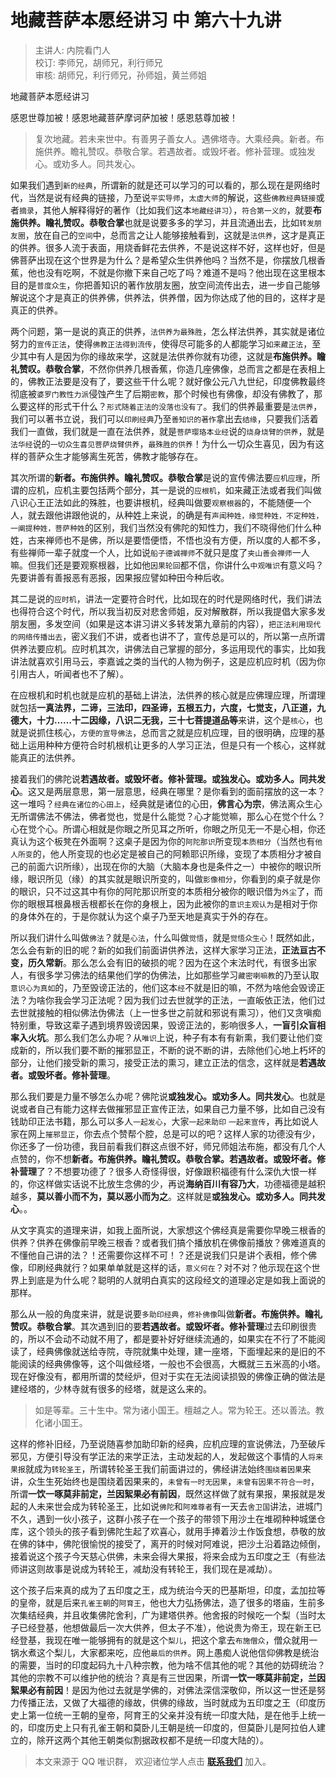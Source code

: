 # 地藏菩萨本愿经讲习 中 第六十九讲

> 主讲人: 内院看门人 <br />
> 校订: 李师兄，胡师兄，利行师兄 <br />
> 审核: 胡师兄，利行师兄，孙师姐，黄兰师姐 <br />

地藏菩萨本愿经讲习

感恩世尊加被！感恩地藏菩萨摩诃萨加被！感恩慈尊加被！

> 复次地藏。若未来世中。有善男子善女人。遇佛塔寺。大乘经典。新者。布施供养。瞻礼赞叹。恭敬合掌。若遇故者。或毁坏者。修补营理。或独发心。或劝多人。同共发心。

如果我们遇到`新的经典`，所谓新的就是还可以学习的可以看的，那么现在是网络时代，当然是说有经典的链接，乃至说`平实导师`，`太虚大师`的解说，这些`佛教经典链接`或者`摘录`，其他人解释得好的著作（比如我们这本`地藏经讲习`），`符合第一义的`，就要**布施供养。瞻礼赞叹。恭敬合掌**也就是说要多多的学习，并且流通出去，比如`转发朋友圈`，放在自己的`空间`中，总而言之让人能够接触看到，这就是`法供养`，这才是真正的供养。很多人流于表面，用烧香鲜花去供养，不是说这样不好，这样也好，但是佛菩萨出现在这个世界是为什么？是希望众生供养他吗？当然不是，你摆放几根香蕉，他也没有吃啊，不就是你撤下来自己吃了吗？难道不是吗？他出现在这里根本目的是`普度众生`，你把善知识的著作放朋友圈，放空间流传出去，进一步自己能够解说这个才是真正的供养佛，供养法，供养僧，因为你达成了他的目的，这样才是真正的供养。

两个问题，第一是说的真正的供养，`法供养为最殊胜`，怎么样法供养，其实就是诸位努力的`宣传正法`，使得`佛教正法得到流传`，使得尽可能多的人都能学习`如来藏正法`，至少其中有人是因为你的缘故来学，这就是法供养你就有功德，这就是**布施供养。瞻礼赞叹。恭敬合掌**，不然你供养几根香蕉，你造几座佛像，总而言之都是在表相上的，佛教正法要是没有了，要这些干什么呢？就好像公元八九世纪，印度佛教最终彻底被`婆罗门教性力派`侵蚀产生了后期`密教`，那个时候也有佛像，却没有佛教了，那么要这样的形式干什么？`形式随着正法的没落也没有了`。我们的供养最重要是`法供养`，我们可以著书立说，我们可以`印刷经典`乃至`善知识的著作`拿出去`结缘`，只要我们活着我们一直做，我们就是一直在法供养，就是`菩萨璎珞本业经`说的`烧身烧臂的供养`，就是`法华经`说的`一切众生喜见菩萨烧臂供养`，`最殊胜的供养`！为什么一切众生喜见，因为有这样的菩萨众生才能够离生死苦，佛教才能够存在。

其次所谓的**新者。布施供养。瞻礼赞叹。恭敬合掌**是说的宣传佛法要`应机应理`，所谓的应机，应机主要包括两个部分，其一是说的`应根机`，如来藏正法或者我们叫做八识心王正法如此的殊胜，也要讲根机，经典叫做要`观察根器`的，不能随便一个人，就去跟他讲跟他说的，从种姓上来说，的确是有`声闻种姓，缘觉种姓，不定种姓，一阐提种姓，菩萨种姓`的区别，我们当然没有佛陀的知性力，我们不晓得他们什么种姓，古来禅师也不是佛，所以是要悟便悟，不悟也没有方便，所以度的人都不多，有些禅师一辈子就度一个人，比如说`船子德诚禅师`不就只是度了`夹山善会禅师`一人嘛。但我们还是要观察根器，比如他`因果轮回`都不信，你讲什么`中观唯识`有意义吗？先要讲善有善报恶有恶报，因果报应譬如种田今种后收。

其二是说的`应时机`，讲法一定要符合时代，比如现在的时代是网络时代，我们讲法也得符合这个时代，所以我当初反对悲舍师姐，反对解散群，所以我提倡大家多发朋友圈，多发空间（如果是这本讲习讲义多转发第九章前的内容），`把正法利用现代的网络传播出去`，密义我们不讲，或者也讲不了，宣传总是可以的，所以第一点所谓供养法要应机。应时机其次，讲佛法自己掌握的部分，多运用现代的事实，比如我讲法就喜欢引用马云，李嘉诚之类的当代的人物为例子，这是应机应时机（因为你引用古人，听闻者也不了解）。

在应根机和时机也就是应机的基础上讲法，法供养的核心就是应佛理应理，所谓理就包括**一真法界，二谛，三法印，四圣谛，五根五力，六度，七觉支，八正道，九德大，十力……十二因缘，八识二无我，三十七菩提道品等**来讲，这个是`核心`，也就是说抓住核心，`方便的宣导佛法`，总而言之就是应机应理，目的很明确，应理的基础上运用种种方便符合时机根机让更多的人学习正法，但是只有一个核心，这样就能真正的法供养。

接着我们的佛陀说**若遇故者。或毁坏者。修补营理。或独发心。或劝多人。同共发心**。这又是两层意思，第一层意思，经典在哪里？是你看到的面前摆放的这一本？这一堆吗？`经典在诸位的心田上`，经典就是诸位的心田，**佛言心为宗**，佛法离众生心无所谓佛法不佛法，佛者觉也，觉是什么能觉？心才能觉嘛，那么心在觉个什么？心在觉个心。所谓心相就是你眼之所见耳之所听，你眼之所见无一不是心相，你还真认为这个板凳在外面啊？这桌子是因为你的`阿陀那识`所变现`本质相分`（当然也有`他人所变`的，他人所变现的也必定是被自己的阿赖耶识所缘，变现了本质相分才被自己的前面六识所缘），出现在你的大脑（大脑本身也是条件之一）中被你的眼识所缘，眼识所见（缘）的其实就是眼识所变的，叫做`影像相分`，你看到的桌子就是你的眼识，只不过这其中有你的阿陀那识所变的本质相分被你的眼识借为`外尘`了，而你的眼根耳根鼻根舌根都长在你的身根上，因为此被你的`意识主观认为`是相对于你的身体外在的，于是你就认为这个桌子乃至天地是真实于外的存在。

所以我们讲什么叫做`佛法`？就是`心法`，什么叫做`觉悟`，就是`觉悟众生心`！既然如此，怎么会有新的旧的呢？新的如我们前面讲供养法，这样大家学习正法，**正法亘古不变，历久常新**。那么怎么会有旧的破损的呢？因为在这个末法时代，有很多出家人，有很多学习佛法的结果他们学的伪佛法，比如那些学习`藏密喇嘛教`的乃至认取`意识心为真如`的，乃至毁谤正法的，他们这本`经`不就是旧的嘛，不然为啥他会毁谤正法？为啥你我会学习正法呢？因为我们过去世就学的正法，一直皈依正法，他们过去世就接触的相似佛法伪佛法（上一世多世之前就和邪说有熏习），他们又贪嗔痴特别重，导致这辈子遇到境界毁谤因果，毁谤正法的，影响很多人，**一盲引众盲相率入火坑**。那么我们怎么办呢？从`唯识`上说，种子有本有有新熏，我们要让他们变成新的，所以我们要不断的摧邪显正，不断的说不断的讲，去除他们心地上朽坏的部分，让他们接受新的熏习，接受正法的熏习，建立正法的信念，这样就是**若遇故者。或毁坏者。修补营理**。

那么我们要是力量不够怎么办呢？佛陀说**或独发心。或劝多人。同共发心**。也就是说或者自己有能力这样去做摧邪显正宣传正法，如果自己力量不够，比如自己没有钱助印正法书籍，那么可以多人`一起发心`，大家`一起来助印` `一起来宣传`，再比如说人家在网上`摧邪显正`，你去点个赞帮个腔，总是可以的吧？这样人家的功德没有少，你还多了一份功德，我目前看我们群这点很不好，师兄师姐法布施，都没有几个人点赞的，你不想**新者。布施供养。瞻礼赞叹。恭敬合掌。若遇故者。或毁坏者。修补营理**了？不想要功德了？很多人奇怪得很，好像跟积福德有什么深仇大恨一样的，你这样做实话说不比放生念佛的少，再说**海纳百川有容乃大**，功德福德是越积越多，**莫以善小而不为，莫以恶小而为之**。这样就是**或独发心。或劝多人。同共发心**。。

从文字真实的道理来讲，如我上面所说，大家想这个佛经真是需要你早晚三根香的供养？供养在佛像前早晚三根香？或者我们搞个播放机在佛像前播放？佛难道真的不懂他自己讲的法？！还需要你这样不可！？还是说我们只是讲个表相，修个佛像，印刷经典就行？如果单单就是这样的话，`意义何在`？对不对？他示现在这个世界上到底是为什么呢？聪明的人就明白真实的这段经文的道理必定是如我上面说的那样。

那么从一般的角度来讲，就是说要`多助印经典`，`修补佛像`叫做**新者。布施供养。瞻礼赞叹。恭敬合掌**。其次遇到旧的要**若遇故者。或毁坏者。修补营理**过去印刷很贵的，所以不会动不动就不用了，都是要补好好继续流通的，如果实在不行了不能阅读了，经典佛像就送给寺院，寺院就集中处理，建一座塔，下面埋起来的是旧的不能阅读的经典佛像等，这个叫做经塔，一般也不会很高，大概就三五米高的小塔。现在好像没有，都用所谓的焚经炉，但对于实在无法阅读损毁的佛像正确的做法是建经塔的，少林寺就有很多的经塔，就是这么来的。

> 如是等辈。三十生中。常为诸小国王。檀越之人。常为轮王。还以善法。教化诸小国王。

这样的修补旧经，乃至说随喜参加助印新的经典，应机应理的宣说佛法，乃至破斥邪见，方便引导没有学正法的来学正法，主动发起的人，发起做这个事情的人`将来果报`就成为`转轮圣王`，所谓转轮圣王我们前面讲过的，佛经讲法始终`围绕着因果`来讲，众生生死始终也是围绕着因果来的，`未曾有一时无因果`，`未曾有因果不符合一时`，所谓**一饮一啄莫非前定，兰因絮果必有前因**，既然这样做了就有果报，果报就是发起的人未来世会成为转轮圣王，比如说`佛陀`和`阿难尊者`有一天去`舍卫国`讲法，进城门不久，遇到一伙小孩子，这群小孩子在一个孩子的带领下用沙土在堆砌种种城堡仓库，这个领头的孩子看到佛陀生起了欢喜心，就用手捧着沙土作饭食想，恭敬的放在佛的钵中，佛陀很愉悦的接受了，离开的时候对阿难说，把沙土沿着路边倾倒，接着说这个孩子今天慈心供佛，未来会得大果报，将来会成为五印度之王（有些法师讲这则故事是说成为转轮王，减劫没有转轮王，我们现在是减劫）。

这个孩子后来真的成为了五印度之王，成为统治今天的巴基斯坦，印度，孟加拉等的皇帝，就是后来`孔雀王朝`的`阿育王`，他也大力弘扬佛法，造了很多的塔庙，生前多次集结经典，并且收集佛陀舍利，广为建塔供养。他舍报的时候吃一个梨（当时太子已经登基，他想做最后一次大供养，但太子不准），他说贵为帝王，现在新王已经登基，我现在唯一能够拥有的就是这个`梨儿`，把这个拿去`布施僧众`，僧众就用一锅水煮这个梨儿，大家都来吃，应他`最后的供养`。网上愚痴人说他信仰佛教是统治的需要，当时的印度起码九十八种宗教，他为啥不信其他的呢？其他的妨碍统治？其他的宗教不可以维护他的统治？真是有三世因果，所谓**一饮一啄莫非前定，兰因絮果必有前因**！是因为他过去就是学佛的，对佛法深信深敬仰，所以这一世还是努力传播正法，又做了大福德的缘故，供佛的缘故，当时就成为五印度之王（印度历史上第一位统一王朝的皇帝，阿育王的父亲并没有统一印度大陆，是在他手上统一的，印度历史上只有孔雀王朝和莫卧儿王朝是统一印度的，但莫卧儿是阿拉伯人建立的，除开这两个其他王朝类似割据政权都不是统一印度大陆的）。

> 本文来源于 QQ 唯识群， 欢迎诸位学人点击 **[联系我们](https://mp.weixin.qq.com/s/lZCfWjmLjgNR165Tx4_bCQ)** 加入。
